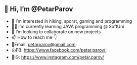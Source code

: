 ## 👋 Hi, I’m @PetarParov
- 👀 I’m interested in hiking, sporst, gaming and programming
- 👨‍💻 I’m currently learning JAVA programming @ SoftUni
- 👥 I’m looking to collaborate on new projects
- 📫 How to reach me 👇
- 📧Email: petarparov@gmail.com;
- 👍FB: https://www.facebook.com/petar.parov/;
- 📸IG: https://www.instagram.com/petar.parov/

<!--
**PetarParov/PetarParov** is a ✨ _special_ ✨ repository because its `README.md` (this file) appears on your GitHub profile.

Here are some ideas to get you started:

- 🔭 I’m currently working on ...
- 🌱 I’m currently learning ...
- 👯 I’m looking to collaborate on ...
- 🤔 I’m looking for help with ...
- 💬 Ask me about ...
- 📫 How to reach me: ...
- 😄 Pronouns: ...
- ⚡ Fun fact: ...
-->
